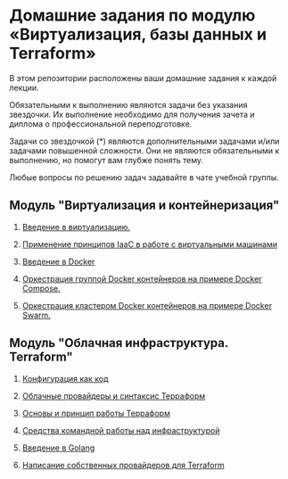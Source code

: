 # Домашние задания по модулю «Виртуализация, базы данных и Terraform»

В этом репозитории расположены ваши домашние задания к каждой лекции. 

Обязательными к выполнению являются задачи без указания звездочки. Их выполнение необходимо для получения зачета и диплома о профессиональной переподготовке.

Задачи со звездочкой (*) являются дополнительными задачами и/или задачами повышенной сложности. Они не являются обязательными к выполнению, но помогут вам глубже понять тему.

Любые вопросы по решению задач задавайте в чате учебной группы.

## Модуль "Виртуализация и контейнеризация"

1. [Введение в виртуализацию.](https://github.com/netology-code/virt-homeworks/tree/virt-11/05-virt-01-basics)

2. [Применение принципов IaaC в работе с виртуальными машинами](https://github.com/netology-code/virt-homeworks/tree/virt-11/05-virt-02-iaac)

3. [Введение в Docker](https://github.com/netology-code/virt-homeworks/tree/virt-11/05-virt-03-docker)

4. [Оркестрация группой Docker контейнеров на примере Docker Compose.](https://github.com/netology-code/virt-homeworks/tree/virt-11/05-virt-04-docker-compose)

5. [ Оркестрация кластером Docker контейнеров на примере Docker Swarm.](https://github.com/netology-code/virt-homeworks/tree/virt-11/05-virt-05-docker-swarm)

## Модуль "Облачная инфраструктура. Terraform"

1. [Конфигурация как код](07-terraform-01-intro) 

2. [Облачные провайдеры и синтаксис Терраформ](07-terraform-02-syntax)

3. [Основы и принцип работы Терраформ](07-terraform-03-basic)

4. [Средства командной работы над инфраструктурой](07-terraform-04-teamwork)

5. [Введение в Golang](07-terraform-05-golang)

6. [Написание собственных провайдеров для Terraform](07-terraform-06-providers)

